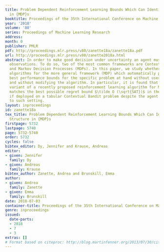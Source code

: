```yaml
---
title: Problem Dependent Reinforcement Learning Bounds Which Can Identify Bandit Structure
  in {MDP}s
booktitle: Proceedings of the 35th International Conference on Machine Learning
year: '2018'
volume: '80'
series: Proceedings of Machine Learning Research
address: 
month: 0
publisher: PMLR
pdf: http://proceedings.mlr.press/v80/zanette18a/zanette18a.pdf
url: http://proceedings.mlr.press/v80/zanette2018a.html
abstract: In order to make good decision under uncertainty an agent must learn from
  observations. To do so, two of the most common frameworks are Contextual Bandits
  and Markov Decision Processes (MDPs). In this paper, we study whether there exist
  algorithms for the more general framework (MDP) which automatically provide the
  best performance bounds for the specific problem at hand without user intervention
  and without modifying the algorithm. In particular, it is found that a very minor
  variant of a recently proposed reinforcement learning algorithm for MDPs already
  matches the best possible regret bound $\tilde O (\sqrt{SAT})$ in the dominant term
  if deployed on a tabular Contextual Bandit problem despite the agent being agnostic
  to such setting.
layout: inproceedings
id: zanette18a
tex_title: Problem Dependent Reinforcement Learning Bounds Which Can Identify Bandit
  Structure in {MDP}s
firstpage: 5732
lastpage: 5740
page: 5732-5740
order: 5732
cycles: false
bibtex_editor: Dy, Jennifer and Krause, Andreas
editor:
- given: Jennifer
  family: Dy
- given: Andreas
  family: Krause
bibtex_author: Zanette, Andrea and Brunskill, Emma
author:
- given: Andrea
  family: Zanette
- given: Emma
  family: Brunskill
date: 2018-07-03
container-title: Proceedings of the 35th International Conference on Machine Learning
genre: inproceedings
issued:
  date-parts:
  - 2018
  - 7
  - 3
extras: []
# Format based on citeproc: http://blog.martinfenner.org/2013/07/30/citeproc-yaml-for-bibliographies/
---
```

